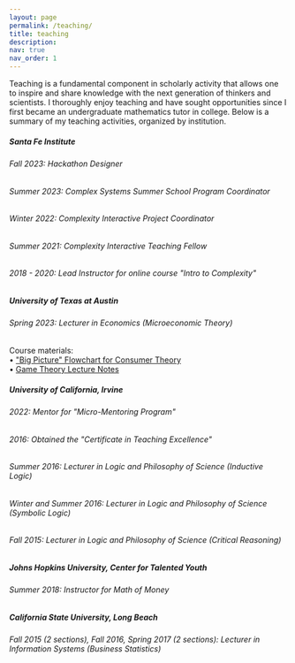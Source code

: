 ```yaml
---
layout: page
permalink: /teaching/
title: teaching
description: 
nav: true
nav_order: 1
---
```


Teaching is a fundamental component in scholarly activity that allows one to inspire and share knowledge with the next generation of thinkers and scientists. I thoroughly enjoy teaching and have sought opportunities since I first became an undergraduate mathematics tutor in college. Below is a summary of my teaching activities, organized by institution.

<div class="card mt-3">
  <div class="p-3">
    <div class="row">
      <div class="col-sm-10">
        <h5 class="font-weight-bold">Santa Fe Institute</h5>
      </div>
    </div>
    <h6 class="font-italic mt-2 mt-sm-2">Fall 2023: Hackathon Designer</h6>
    <!--<ul class="card-text font-weight-light list-group list-group-flush">
      <li class="list-group-item"> Created "hackathon" project schematics for participants of advanced training workshop to engage in interdisciplinary collaboration.</li>
    </ul>-->
    <h6 class="font-italic mt-2 mt-sm-2">Summer 2023: Complex Systems Summer School Program Coordinator</h6>
    <h6 class="font-italic mt-2 mt-sm-2">Winter 2022: Complexity Interactive Project Coordinator</h6>
    <h6 class="font-italic mt-2 mt-sm-2">Summer 2021: Complexity Interactive Teaching Fellow</h6>
    <h6 class="font-italic mt-2 mt-sm-2">2018 - 2020: Lead Instructor for online course "Intro to Complexity"</h6>

  </div>
</div>

<div class="card mt-3">
  <div class="p-3">
    <div class="row">
      <div class="col-sm-10">
        <h5 class="font-weight-bold">University of Texas at Austin</h5>
      </div>
    </div>
    <h6 class="font-italic mt-2 mt-sm-2">Spring 2023: Lecturer in Economics (Microeconomic Theory)</h6>
    <h7>Course materials:</h7><br>
       <!--<ul class="card-text font-weight-light list-group list-group-flush">-->
      <!--<li class="list-group-item" style="font-size:95%">-->
      <span>&#8226;</span> <a href="../assets/img/flowchart.jpg"> "Big Picture" Flowchart for Consumer Theory</a>
      <br>
      <span>&#8226;</span> <a href="../assets/pdf/gtheory_review.pdf"> Game Theory Lecture Notes</a>
      <!--</li>-->
    <!--</ul>-->
  </div>
</div>

<div class="card mt-3">
  <div class="p-3">
    <div class="row">
      <div class="col-sm-10">
        <h5 class="font-weight-bold">University of California, Irvine</h5>
      </div>
    </div>
    <h6 class="font-italic mt-2 mt-sm-2">2022: Mentor for "Micro-Mentoring Program"</h6>
    <h6 class="font-italic mt-2 mt-sm-2">2016: Obtained the "Certificate in Teaching Excellence"</h6>
    <!--<ul class="card-text font-weight-light list-group list-group-flush">
      <li class="list-group-item"> Created "hackathon" project schematics for participants of advanced training workshop to engage in interdisciplinary collaboration.</li>
    </ul>-->
    <h6 class="font-italic mt-2 mt-sm-2">Summer 2016: Lecturer in Logic and Philosophy of Science (Inductive Logic)</h6>
    <h6 class="font-italic mt-2 mt-sm-2">Winter and Summer 2016: Lecturer in Logic and Philosophy of Science (Symbolic Logic)</h6>
    <h6 class="font-italic mt-2 mt-sm-2">Fall 2015: Lecturer in Logic and Philosophy of Science (Critical Reasoning)</h6>
  </div>
</div>

<div class="card mt-3">
  <div class="p-3">
    <div class="row">
      <div class="col-sm-10">
        <h5 class="font-weight-bold">Johns Hopkins University, Center for Talented Youth</h5>
      </div>
    </div>
    <h6 class="font-italic mt-2 mt-sm-2">Summer 2018: Instructor for Math of Money</h6>
  </div>
</div>

<div class="card mt-3">
  <div class="p-3">
    <div class="row">
      <div class="col-sm-10">
        <h5 class="font-weight-bold">California State University, Long Beach</h5>
      </div>
    </div>
    <h6 class="font-italic mt-2 mt-sm-2">Fall 2015 (2 sections), Fall 2016, Spring 2017 (2 sections): Lecturer in Information Systems (Business Statistics)</h6>
  </div>
</div>
